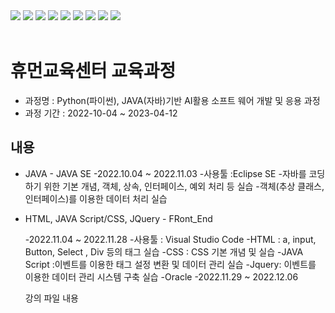 
<img src="https://capsule-render.vercel.app/api?type=wave&color=auto&height=300&section=header&text=휴먼교육센터%20자바파일&fontSize=60" />
<img src="https://img.shields.io/badge/Java-F7DF1E?style=flat-square&logo=JavaScript&logoColor=white"/>
<img src="https://img.shields.io/badge/Eclipse-2C2255?style=flat-square&logo=Eclipse&logoColor=white"/>
<img src="https://img.shields.io/badge/Oracle-F80000?style=flat-square&logo=Oracle&logoColor=white"/>
<img src="https://img.shields.io/badge/Spring-6DB33F?style=flat-square&logo=Spring&logoColor=white"/>
<img src="https://img.shields.io/badge/VisualStudioCode-007ACC?style=flat-square&logo=VisualStudioCode&logoColor=white"/>
<img src="https://img.shields.io/badge/GitHub-181717?style=flat-square&logo=GitHub&logoColor=white"/>
<a href="https://hits.seeyoufarm.com"><img src="https://hits.seeyoufarm.com/api/count/incr/badge.svg?url=https%3A%2F%2Fgithub.com%2Fhyungrack-Choi&count_bg=%2379C83D&title_bg=%23555555&icon=fluentd.svg&icon_color=%23E7E7E7&title=%EB%B0%A9%EB%AC%B8%EC%9E%90%EC%88%98&edge_flat=false"/></a>
<img src="https://github-readme-stats.vercel.app/api/top-langs/?username=hyungrack-Choi&layout=compact"><br><br>

# 휴먼교육센터 교육과정

- 과정명 : Python(파이썬), JAVA(자바)기반 AI활용 소프트 웨어 개발 및 응용 과정
- 과정 기간 : 2022-10-04 ~ 2023-04-12

## 내용

- JAVA - JAVA SE
    -2022.10.04 ~ 2022.11.03
    -사용툴 :Eclipse SE
    -자바를 코딩하기 위한 기본 개념, 객체, 상속, 인터페이스, 예외 처리 등 실습
    -객체(추상 클래스, 인터페이스)를 이용한 데이터 처리 실습
- HTML, JAVA Script/CSS, JQuery - FRont_End

    -2022.11.04 ~ 2022.11.28
    -사용툴 : Visual Studio Code
    -HTML : a, input, Button, Select , Div 등의 태그 실습
    -CSS : CSS 기본 개념 및 실습
    -JAVA Script :이벤트를 이용한 태그 설정 변환 및 데이터 관리 실습
    -Jquery: 이벤트를 이용한 데이터 관리 시스템 구축 실습
-Oracle
    -2022.11.29 ~ 2022.12.06
    
    강의 파일 내용